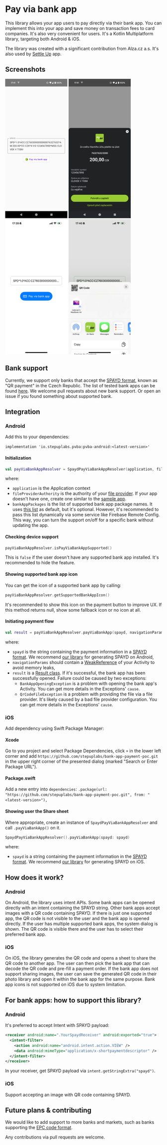 # Pay via bank app

This library allows your app users to pay directly via their bank app. You can implement this into your app and save money on transaction fees to card companies. It's also very convenient for users. It's a Kotlin Multiplatform library, targeting both Android & iOS.

The library was created with a significant contribution from Alza.cz a.s. It's also used by [Settle Up](https://settleup.io/) app.

## Screenshots

<img src="doc/android_screenshot_1.png" width="200" /> <img src="doc/android_screenshot_2.png" width="200" /><img src="doc/ios_screenshot_1.png" width="200" /> <img src="doc/ios_screenshot_2.png" width="200" />

## Bank support

Currently, we support only banks that accept the [SPAYD format](https://en.wikipedia.org/wiki/Short_Payment_Descriptor), known as "QR payment" in the Czech Republic. The list of tested bank apps can be found [here](shared/src/androidMain/kotlin/io/stepuplabs/pvba/SpaydBankAppPaymentResolver.android.kt#L195). We welcome pull requests about new bank support. Or open an issue if you found something about supported bank.

## Integration

### Android

Add this to your dependencies:

`implementation 'io.stepuplabs.pvba:pvba-android:<latest-version>'`

#### Initialization

```kotlin
val payViaBankAppResolver = SpaydPayViaBankAppResolver(application, fileProviderAuthority, bankAppPackages)
```

where:
- `application` is the Application context
- `fileProviderAuthority` is the authority of your [file provider](https://developer.android.com/reference/androidx/core/content/FileProvider). If your app doesn't have one, create one similar to the [sample app](androidApp/src/androidMain).
- `bankAppPackages` is the list of supported bank app package names. It uses [this list](shared/src/androidMain/kotlin/io/stepuplabs/pvba/SpaydBankAppPaymentResolver.android.kt#L191) as default, but it's optional. However, it's recommended to pass this list dynamically via some service like Firebase Remote Config. This way, you can turn the support on/off for a specific bank without updating the app.

#### Checking device support

```kotlin
payViaBankAppResolver.isPayViaBankAppSupported()
```

This is `false` if the user doesn't have any supported bank app installed. It's recommended to hide the feature.

#### Showing supported bank app icon

You can get the icon of a supported bank app by calling:

```kotlin
payViaBankAppResolver.getSupportedBankAppIcon()
```

It's recommended to show this icon on the payment button to improve UX. If this method returns null, show some fallback icon or no icon at all.

#### Initiating payment flow

```kotlin
val result = payViaBankAppResolver.payViaBankApp(spayd, navigationParams)
```

where:
- `spayd` is the string containing the payment information in a [SPAYD format](https://en.wikipedia.org/wiki/Short_Payment_Descriptor). We recommend [our library](https://github.com/step-up-labs/spayd-kmp) for generating SPAYD on Android,
- `navigationParams` should contain a [WeakReference](https://developer.android.com/reference/java/lang/ref/WeakReference) of your Activity to avoid memory leaks,
- `result` is a [Result class](https://kotlinlang.org/api/core/kotlin-stdlib/kotlin/-result/). If it's successful, the bank app has been successfully opened. Failure could be caused by two exceptions:
  - `BankAppOpeningException` is a problem with opening the bank app's Activity. You can get more details in the Exceptions' `cause`.
  - `QrCodeFileException` is a problem with providing the file via a file provider. It's likely caused by a bad file provider configuration. You can get more details in the Exceptions' `cause`.

### iOS

Add dependency using Swift Package Manager:

#### Xcode

Go to you project and select Package Dependencies, click `+` in the lower left corner and add `https://github.com/stepuplabs/bank-app-payment-poc.git` in the upper right corner of the presented dialog (marked "Search or Enter Package URL").

#### Package.swift

Add a new entry into `dependencies`: `.package(url: "https://github.com/stepuplabs/bank-app-payment-poc.git", from: "<latest-version>"),`

#### Showing user the Share sheet

Where appropriate, create an instance of `SpaydPayViaBankAppResolver` and call `.payViaBankApp()` on it.

```swift
SpaydPayViaBankAppResolver().payViaBankApp(spayd: spayd)
```

where:
- `spayd` is a string containing the payment information in the [SPAYD format](https://en.wikipedia.org/wiki/Short_Payment_Descriptor). We recommend [our library](https://github.com/step-up-labs/spayd-kmp) for generating SPAYD on iOS.

## How does it work?

### Android
On Android, the library uses intent APIs. Some bank apps can be opened directly with an intent containing the SPAYD string. Other bank apps accept images with a QR code containing SPAYD. If there is just one supported app, the QR code is not visible to the user and the bank app is opened directly. If the user has multiple supported bank apps, the system dialog is shown. The QR code is visible there and the user has to select their preferred bank app.

### iOS
On iOS, the library generates the QR code and opens a sheet to share the QR code to another app. The user can then pick the bank app that can decode the QR code and pre-fill a payment order. If the bank app does not support sharing images, the user can save the generated QR code in their photo library and open it within the bank app for the same purpose. Bank app icons is not supported on iOS due to system limitation.


## For bank apps: how to support this library?

### Android
It's preferred to accept Intent with SPAYD payload:

```xml
<receiver android:name=".YourSpaydReceiver" android:exported="true">
  <intent-filter>
    <action android:name="android.intent.action.VIEW" />
    <data android:mimeType="application/x-shortpaymentdescriptor" />
  </intent-filter>
</receiver>
```

In your receiver, get SPAYD payload via `intent.getStringExtra("spayd")`.

### iOS
Support accepting an image with QR code containing SPAYD.

## Future plans & contributing

We would like to add support to more banks and markets, such as banks supporting the [EPC code format](https://en.wikipedia.org/wiki/EPC_QR_code).

Any contributions via pull requests are welcome.
